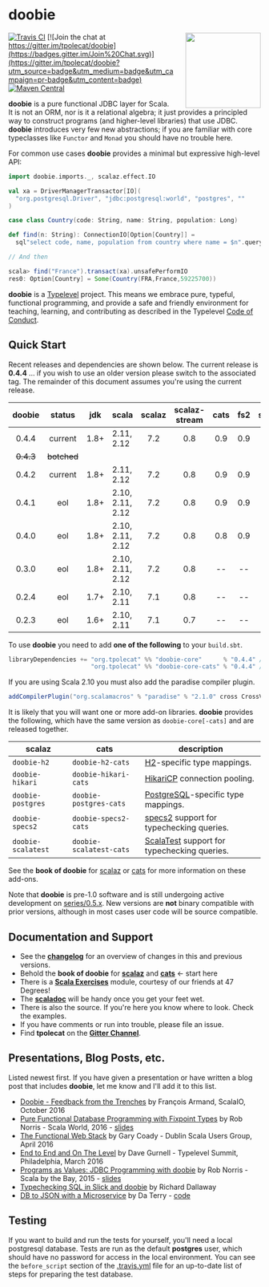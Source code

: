 # doobie

<img align="right" src="https://cdn.rawgit.com/tpolecat/doobie/series/0.4.x/doobie_logo.svg" height="150px" style="padding-left: 20px"/>

[![Travis CI](https://travis-ci.org/tpolecat/doobie.svg?branch=series%2F0.4.x)](https://travis-ci.org/tpolecat/doobie)
[![Join the chat at https://gitter.im/tpolecat/doobie](https://badges.gitter.im/Join%20Chat.svg)](https://gitter.im/tpolecat/doobie?utm_source=badge&utm_medium=badge&utm_campaign=pr-badge&utm_content=badge)
[![Maven Central](https://img.shields.io/maven-central/v/org.tpolecat/doobie-core_2.12.svg)](https://maven-badges.herokuapp.com/maven-central/org.tpolecat/doobie-core_2.12)

**doobie** is a pure functional JDBC layer for Scala. It is not an ORM, nor is it a relational algebra; it just provides a principled way to construct programs (and higher-level libraries) that use JDBC. **doobie** introduces very few new abstractions; if you are familiar with core typeclasses like `Functor` and `Monad` you should have no trouble here.

For common use cases **doobie** provides a minimal but expressive high-level API:

```scala
import doobie.imports._, scalaz.effect.IO

val xa = DriverManagerTransactor[IO](
  "org.postgresql.Driver", "jdbc:postgresql:world", "postgres", ""
)

case class Country(code: String, name: String, population: Long)

def find(n: String): ConnectionIO[Option[Country]] =
  sql"select code, name, population from country where name = $n".query[Country].option

// And then

scala> find("France").transact(xa).unsafePerformIO
res0: Option[Country] = Some(Country(FRA,France,59225700))
```

**doobie** is a [Typelevel](http://typelevel.org/) project. This means we embrace pure, typeful, functional programming, and provide a safe and friendly environment for teaching, learning, and contributing as described in the Typelevel [Code of Conduct](http://typelevel.org/conduct.html).

## Quick Start

Recent releases and dependencies are shown below. The current release is **0.4.4** … if you wish to use an older version please switch to the associated tag.  The remainder of this document assumes you're using the current release.

| doobie | status  |  jdk | scala            | scalaz | scalaz-stream | cats | fs2 | shapeless |
|:------:|:-------:|:----:|------------------|:------:|:-------------:|:----:|:---:|:---------:|
|  0.4.4 | current | 1.8+ |       2.11, 2.12 |   7.2  |      0.8      | 0.9  | 0.9 |    2.3    |
|  ~~0.4.3~~ | ~~botched~~ |
|  0.4.2 | current | 1.8+ |       2.11, 2.12 |   7.2  |      0.8      | 0.9  | 0.9 |    2.3    |
|  0.4.1 | eol | 1.8+ | 2.10, 2.11, 2.12 |   7.2  |      0.8      | 0.9  | 0.9 |    2.3    |
|  0.4.0 | eol | 1.8+ | 2.10, 2.11, 2.12 |   7.2  |      0.8      | 0.8  | 0.9 |    2.3    |
|  0.3.0 | eol     | 1.8+ | 2.10, 2.11, 2.12 |   7.2  |      0.8      | --   | --  |    2.3    |
|  0.2.4 | eol     | 1.7+ | 2.10, 2.11       |   7.1  |      0.8      | --   | --  |    2.2    |
|  0.2.3 | eol     | 1.6+ | 2.10, 2.11       |   7.1  |      0.7      | --   | --  |    2.2    |

To use **doobie** you need to add **one of the following** to your `build.sbt`.

```scala
libraryDependencies += "org.tpolecat" %% "doobie-core"      % "0.4.4" // scalaz + scalaz-stream
                       "org.tpolecat" %% "doobie-core-cats" % "0.4.4" // cats   + fs2
```

If you are using Scala 2.10 you must also add the paradise compiler plugin.

```scala
addCompilerPlugin("org.scalamacros" % "paradise" % "2.1.0" cross CrossVersion.patch)
```

It is likely that you will want one or more add-on libraries. **doobie** provides the following, which have the same version as `doobie-core[-cats]` and are released together.

|  scalaz            |  cats                   | description
|--------------------|-------------------------|-----------------
| `doobie-h2`        | `doobie-h2-cats`        | [H2](http://www.h2database.com/html/main.html)-specific type mappings.
| `doobie-hikari`    | `doobie-hikari-cats`    | [HikariCP](https://github.com/brettwooldridge/HikariCP) connection pooling.
| `doobie-postgres`  | `doobie-postgres-cats`  | [PostgreSQL](http://postgresql.org)-specific type mappings.
| `doobie-specs2`    | `doobie-specs2-cats`    | [specs2](http://etorreborre.github.io/specs2/) support for typechecking queries.
| `doobie-scalatest` | `doobie-scalatest-cats` | [ScalaTest](http://www.scalatest.org/) support for typechecking queries.

See the **book of doobie** for [scalaz](http://tpolecat.github.io/doobie-scalaz-0.4.2/00-index.html) or [cats](http://tpolecat.github.io/doobie-cats-0.4.2/00-index.html) for more information on these add-ons.

Note that **doobie** is pre-1.0 software and is still undergoing active development on [series/0.5.x](https://github.com/tpolecat/doobie/tree/series/0.5.x). New versions are **not** binary compatible with prior versions, although in most cases user code will be source compatible.

## Documentation and Support

- See the [**changelog**](https://github.com/tpolecat/doobie/blob/series/0.4.x/CHANGELOG.md#0.4.4) for an overview of changes in this and previous versions.
- Behold the **book of doobie** for [**scalaz**](http://tpolecat.github.io/doobie-scalaz-0.4.2/00-index.html) and [**cats**](http://tpolecat.github.io/doobie-cats-0.4.2/00-index.html) ← start here
- There is a [**Scala Exercises**](https://www.scala-exercises.org/) module, courtesy of our friends at 47 Degrees!
- The [**scaladoc**](https://www.javadoc.io/doc/org.tpolecat/doobie-core_2.12) will be handy once you get your feet wet.
- There is also the source. If you're here you know where to look. Check the examples.
- If you have comments or run into trouble, please file an issue.
- Find **tpolecat** on the [**Gitter Channel**](https://gitter.im/tpolecat/doobie).

## Presentations, Blog Posts, etc.

Listed newest first. If you have given a presentation or have written a blog post that includes **doobie**, let me know and I'll add it to this list.

- [Doobie - Feedback from the Trenches](http://fr.slideshare.net/normation/doobie-feedbacks-from-the-trenches-scalaio-2016) by François Armand, ScalaIO, October 2016
- [Pure Functional Database Programming with Fixpoint Types](https://www.youtube.com/watch?v=7xSfLPD6tiQ) by Rob Norris - Scala World, 2016 - [slides](http://tpolecat.github.io/presentations/sw2016/slides.html#1)
- [The Functional Web Stack](http://www.lyranthe.org/presentations/http4s_doobie_circe.pdf) by Gary Coady - Dublin Scala Users Group, April 2016
- [End to End and On The Level](https://www.youtube.com/watch?v=lMW_yMkxX4Q&list=PL_5uJkfWNxdkQd7FbN1whrTOsJPMgHgLg&index=2) by Dave Gurnell - Typelevel Summit, Philadelphia, March 2016
- [Programs as Values: JDBC Programming with doobie](https://www.youtube.com/watch?v=M5MF6M7FHPo) by Rob Norris - Scala by the Bay, 2015 - [slides](http://tpolecat.github.io/assets/sbtb-slides.pdf)
- [Typechecking SQL in Slick and doobie](http://underscore.io/blog/posts/2015/05/28/typechecking-sql.html) by Richard Dallaway
- [DB to JSON with a Microservice](http://da_terry.bitbucket.org/slides/presentation-scalasyd-functional-jdbc-http/#/) by Da Terry - [code](https://bitbucket.org/da_terry/scalasyd-doobie-http4s)

## Testing

If you want to build and run the tests for yourself, you'll need a local postgresql database. Tests are run as the default **postgres** user, which should have no password for access in the local environment. You can see the `before_script` section of the [.travis.yml](./.travis.yml) file for an up-to-date list of steps for preparing the test database.
